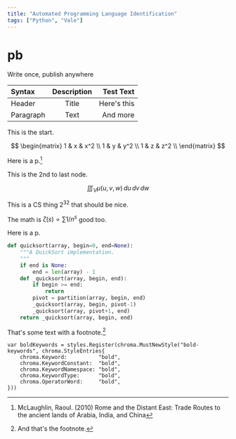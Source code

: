 ```yaml
---
title: "Automated Programming Language Identification"
tags: ["Python", "Vale"]
---
```


# pb

Write once, publish anywhere

| Syntax      | Description | Test Text     |
| :---        |    :----:   |          ---: |
| Header      | Title       | Here's this   |
| Paragraph   | Text        | And more      |

This is the start.

$$
    \begin{matrix}
    1 & x & x^2 \\
    1 & y & y^2 \\
    1 & z & z^2 \\
    \end{matrix}
$$

Here is a p.[^1]

This is the 2nd to last node.

$$
\iiint_V \mu(u,v,w) \,du\,dv\,dw
$$

This is a CS thing $2^32$ that should be nice.

The math is $\zeta(s) = \sum 1/n^{s}$ good too.

Here is a p.

```python
def quicksort(array, begin=0, end=None):
    """A QuickSort implementation.
    """
    if end is None:
        end = len(array) - 1
    def _quicksort(array, begin, end):
        if begin >= end:
            return
        pivot = partition(array, begin, end)
        _quicksort(array, begin, pivot-1)
        _quicksort(array, pivot+1, end)
    return _quicksort(array, begin, end)
```

That's some text with a footnote.[^2]

```golang
var boldKeywords = styles.Register(chroma.MustNewStyle("bold-keywords", chroma.StyleEntries{
    chroma.Keyword:          "bold",
    chroma.KeywordConstant:  "bold",
    chroma.KeywordNamespace: "bold",
    chroma.KeywordType:      "bold",
    chroma.OperatorWord:     "bold",
}))
```

[^1]: McLaughlin, Raoul. (2010) Rome and the Distant East: Trade Routes to the ancient lands of Arabia, India, and China
[^2]: And that's the footnote.